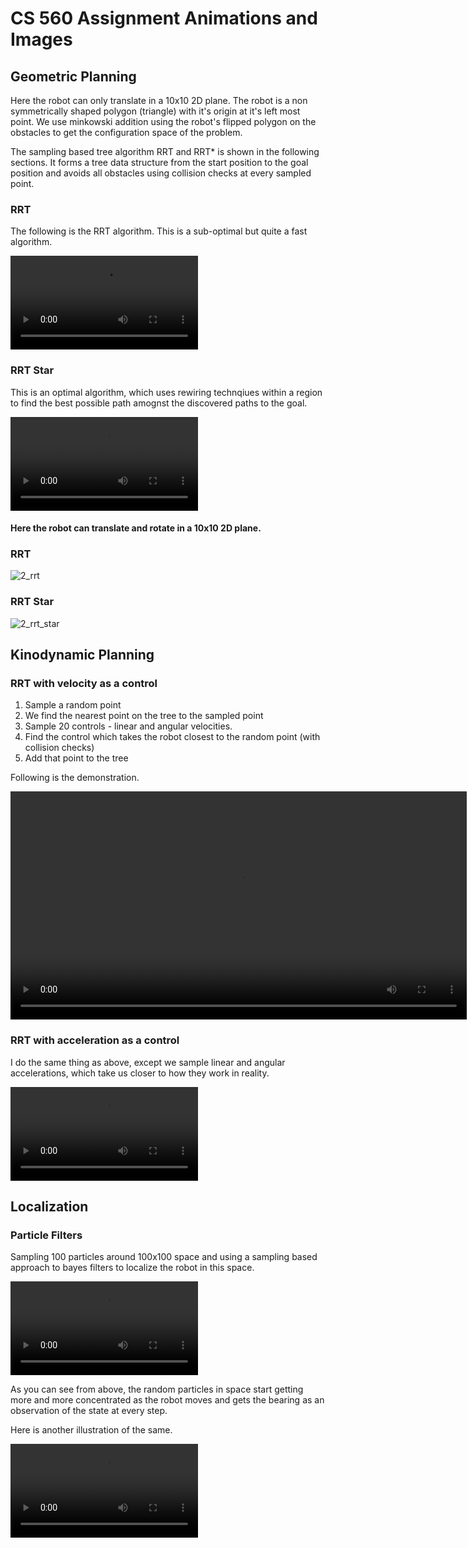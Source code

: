 # CS 560 Assignment Animations and Images



## Geometric Planning

Here the robot can only translate in a 10x10 2D plane. The robot is a non symmetrically shaped polygon (triangle) with it's origin at it's left most point. We use minkowski addition using the robot's flipped polygon on the obstacles to get the configuration space of the problem.

The sampling based tree algorithm RRT and RRT* is shown in the following sections. It forms a tree data structure from the start position to the goal position and avoids all obstacles using collision checks at every sampled point.

### RRT

The following is the RRT algorithm. This is a sub-optimal but quite a fast algorithm.

<video src="https://user-images.githubusercontent.com/25320503/149968226-db68f83a-015e-445f-bd7d-14253c7b5768.mp4" controls="controls" style="max-width: 730px;">
</video>

### RRT Star

This is an optimal algorithm, which uses rewiring technqiues within a region to find the best possible path amognst the discovered paths to the goal.

<video src="https://user-images.githubusercontent.com/25320503/149968880-9f95aca2-93ae-4a29-9d72-44a08717f560.mp4" controls="controls" style="max-width: 730px;">
</video>

#### Here the robot can translate and rotate in a 10x10 2D plane.

### RRT

![2_rrt](https://user-images.githubusercontent.com/25320503/149982090-d0de949f-20ce-4527-9d5c-d4a8ca58f414.png)

### RRT Star

![2_rrt_star](https://user-images.githubusercontent.com/25320503/149982250-653415d4-cfd6-4af9-9f23-09a98e0a8ba1.png)


## Kinodynamic Planning

### RRT with velocity as a control

1. Sample a random point
2. We find the nearest point on the tree to the sampled point
3. Sample 20 controls - linear and angular velocities.
4. Find the control which takes the robot closest to the random point (with collision checks)
5. Add that point to the tree 

Following is the demonstration.

<video src="https://user-images.githubusercontent.com/25320503/149969046-9544781a-4f8a-496e-9f0f-69d50564dca7.mp4" controls="controls" style="width:90vw; max-width: 730px;">
</video>

### RRT with acceleration as a control

I do the same thing as above, except we sample linear and angular accelerations, which take us closer to how they work in reality. 

<video src="https://user-images.githubusercontent.com/25320503/149969461-35ce8b3c-b426-417b-9a0d-26b13bd52503.mp4" controls="controls" style="max-width: 730px;">
</video>


## Localization

### Particle Filters

Sampling 100 particles around 100x100 space and using a sampling based approach to bayes filters to localize the robot in this space.


<video src="https://user-images.githubusercontent.com/25320503/149969691-dbf506a5-3d76-4949-b689-383e4dd61116.mp4" controls="controls" style="max-width: 730px;">
</video>

As you can see from above, the random particles in space start getting more and more concentrated as the robot moves and gets the bearing as an observation of the state at every step.

Here is another illustration of the same.

<video src="https://user-images.githubusercontent.com/25320503/149970194-5c5520c8-d743-4572-9e3c-eb12acb9474a.mp4" controls="controls" style="max-width: 730px;">
</video>




